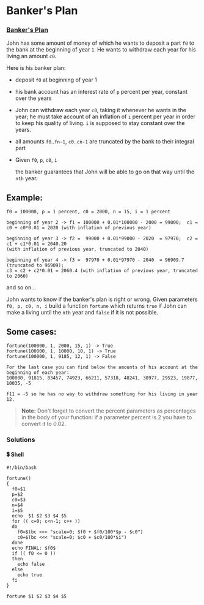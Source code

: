 # Banker's Plan

### [Banker's Plan](https://www.codewars.com/kata/56445c4755d0e45b8c00010a)

John has some amount of money of which he wants to deposit a part `f0` to the bank at the beginning of year `1`. He wants to withdraw each year for his living an amount `c0`.

Here is his banker plan:

* deposit `f0` at beginning of year 1
* his bank account has an interest rate of `p` percent per year, constant over the years
* John can withdraw each year `c0`, taking it whenever he wants in the year; he must take account of an inflation of `i` percent per year in order to keep his quality of living. `i` is supposed to stay constant over the years.
* all amounts `f0`..`fn-1`, `c0`..`cn-1` are truncated by the bank to their integral part
* Given `f0`, `p`, `c0`, `i` 

  the banker guarantees that John will be able to go on that way until the `nth` year.

## Example:

```text
f0 = 100000, p = 1 percent, c0 = 2000, n = 15, i = 1 percent
```

```text
beginning of year 2 -> f1 = 100000 + 0.01*100000 - 2000 = 99000;  c1 = c0 + c0*0.01 = 2020 (with inflation of previous year)
```

```text
beginning of year 3 -> f2 =  99000 + 0.01*99000 - 2020  = 97970;  c2 = c1 + c1*0.01 = 2040.20 
(with inflation of previous year, truncated to 2040)
```

```text
beginning of year 4 -> f3 =  97970 + 0.01*97970 - 2040  = 96909.7 (truncated to 96909); 
c3 = c2 + c2*0.01 = 2060.4 (with inflation of previous year, truncated to 2060)
```

and so on...

John wants to know if the banker's plan is right or wrong. Given parameters `f0, p, c0, n, i` build a function `fortune` which returns `true` if John can make a living until the `nth` year and `false` if it is not possible.

## Some cases:

```text
fortune(100000, 1, 2000, 15, 1) -> True
fortune(100000, 1, 10000, 10, 1) -> True
fortune(100000, 1, 9185, 12, 1) -> False

For the last case you can find below the amounts of his account at the beginning of each year:
100000, 91815, 83457, 74923, 66211, 57318, 48241, 38977, 29523, 19877, 10035, -5
```

```text
f11 = -5 so he has no way to withdraw something for his living in year 12.
```

> **Note:** Don't forget to convert the percent parameters as percentages in the body of your function: if a parameter percent is 2 you have to convert it to 0.02.

### Solutions

#### 💲 Shell

```text
#!/bin/bash

fortune()
{
  f0=$1
  p=$2
  c0=$3
  n=$4
  i=$5
  echo  $1 $2 $3 $4 $5
  for (( c=0; c<n-1; c++ ))
  do
    f0=$(bc <<< "scale=0; $f0 + $f0/100*$p - $c0")
    c0=$(bc <<< "scale=0; $c0 + $c0/100*$i")
  done
  echo FINAL: $f0$
  if (( f0 <= 0 ))
  then
    echo false
  else
    echo true
  fi
}

fortune $1 $2 $3 $4 $5
```


